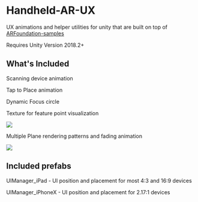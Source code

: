 # Handheld-AR-UX
UX animations and helper utilities for unity that are built on top of [ARFoundation-samples](https://github.com/unity-technologies/arfoundation-samples)

Requires Unity Version 2018.2+

## What's Included

Scanning device animation

Tap to Place animation

Dynamic Focus circle

Texture for feature point visualization

<img src="External/ARUX.gif">

Multiple Plane rendering patterns and fading animation

<img src="External/FeatheredPlane.gif">

## Included prefabs

UIManager_iPad - UI position and placement for most 4:3 and 16:9 devices

UIManager_iPhoneX - UI position and placement for 2.17:1 devices
